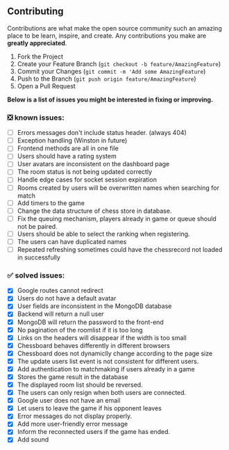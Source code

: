 ## Contributing

Contributions are what make the open source community such an amazing place to be learn, inspire, and create. Any contributions you make are **greatly appreciated**.

1. Fork the Project
2. Create your Feature Branch (`git checkout -b feature/AmazingFeature`)
3. Commit your Changes (`git commit -m 'Add some AmazingFeature`)
4. Push to the Branch (`git push origin feature/AmazingFeature`)
5. Open a Pull Request

**Below is a list of issues you might be interested in fixing or improving.**

### ❎ known issues:
- [ ] Errors messages don't include status header. (always 404) 
- [ ] Exception handling (Winston in future)
- [ ] Frontend methods are all in one file
- [ ] Users should have a rating system
- [ ] User avatars are inconsistent on the dashboard page 
- [ ] The room status is not being updated correctly
- [ ] Handle edge cases for socket session expiration
- [ ] Rooms created by users will be overwritten names when searching for match
- [ ] Add timers to the game
- [ ] Change the data structure of chess store in database.
- [ ] Fix the queuing mechanism, players already in game or queue should not be paired.
- [ ] Users should be able to select the ranking when registering.
- [ ] The users can have duplicated names
- [ ] Repeated refreshing sometimes could have the chessrecord not loaded in successfully

### ✅ solved issues: 
- [x] Google routes cannot redirect
- [x] Users do not have a default avatar
- [x] User fields are inconsistent in the MongoDB database
- [x] Backend will return a null user
- [x] MongoDB will return the password to the front-end
- [x] No pagination of the roomlist if it is too long
- [x] Links on the headers will disappear if the width is too small
- [x] Chessboard behaves differently in different browsers
- [x] Chessboard does not dynamiclly change according to the page size
- [x] The update users list event is not consistent for different users.
- [x] Add authentication to matchmaking if users already in a game
- [x] Stores the game result in the database
- [x] The displayed room list should be reversed.
- [x] The users can only resign when both users are connected.
- [x] Google user does not have an email
- [x] Let users to leave the game if his opponent leaves
- [x] Error messages do not display properly.
- [x] Add more user-friendly error message
- [x] Inform the reconnected users if the game has ended.
- [x] Add sound
